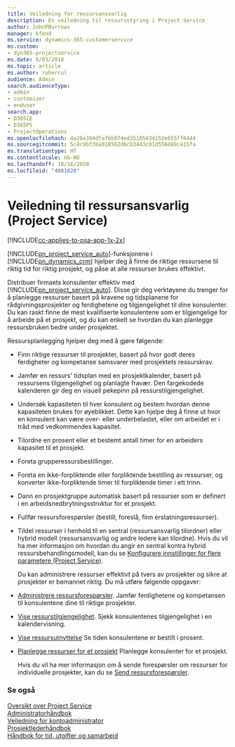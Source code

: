 ```yaml
---
title: Veiledning for ressursansvarlig
description: En veiledning til ressursstyring i Project Service
author: JohnPBurrows
manager: kfend
ms.service: dynamics-365-customerservice
ms.custom:
- dyn365-projectservice
ms.date: 8/03/2018
ms.topic: article
ms.author: ruhercul
audience: Admin
search.audienceType:
- admin
- customizer
- enduser
search.app:
- D365CE
- D365PS
- ProjectOperations
ms.openlocfilehash: 4a26a384dfaf6b974ed35105434152e655ff6444
ms.sourcegitcommit: 5c4c9bf3ba018562d6cb3443c01d550489c415fa
ms.translationtype: HT
ms.contentlocale: nb-NO
ms.lasthandoff: 10/16/2020
ms.locfileid: "4081828"
---
```

# <a name="resource-manager-guide-project-service"></a>Veiledning til ressursansvarlig (Project Service)

[!INCLUDE[cc-applies-to-psa-app-1x-2x](../includes/cc-applies-to-psa-app-1x-2x.md)]

[!INCLUDE[pn_project_service_auto](../includes/pn-project-service-auto.md)]-funksjonene i [!INCLUDE[pn_dynamics_crm](../includes/pn-dynamics-crm.md)] hjelper deg å finne de riktige ressursene til riktig tid for riktig prosjekt, og påse at alle ressurser brukes effektivt.  
  
 Distribuer firmaets konsulenter effektiv med [!INCLUDE[pn_project_service_auto](../includes/pn-project-service-auto.md)]. Disse gir deg verktøyene du trenger for å planlegge ressurser basert på kravene og tidsplanene for rådgivningsprosjekter og ferdighetene og tilgjengelighet til dine konsulenter. Du kan raskt finne de mest kvalifiserte konsulentene som er tilgjengelige for å arbeide på et prosjekt, og du kan enkelt se hvordan du kan planlegge ressursbruken bedre under prosjektet.  
  
 Ressursplanlegging hjelper deg med å gjøre følgende:  
  
- Finn riktige ressurser til prosjekter, basert på hvor godt deres ferdigheter og kompetanse samsvarer med prosjektets ressurskrav.  
  
- Jamfør en ressurs' tidsplan med en prosjektkalender, basert på ressursens tilgjengelighet og planlagte fravær. Den fargekodede kalenderen gir deg en visuell pekepinn på ressurstilgjengelighet.  
  
- Undersøk kapasiteten til hver konsulent og bestem hvordan denne kapasiteten brukes for øyeblikket. Dette kan hjelpe deg å finne ut hvor en konsulent kan være over- eller underbelastet, eller om arbeidet er i tråd med vedkommendes kapasitet.  
  
- Tilordne en prosent eller et bestemt antall timer for en arbeiders kapasitet til et prosjekt.  
  
- Foreta grupperessursbestillinger.  
  
- Foreta en ikke-forpliktende eller forpliktende bestilling av ressurser, og konverter ikke-forpliktende timer til forpliktende timer i ett trinn.  
  
- Dann en prosjektgruppe automatisk basert på ressurser som er definert i en arbeidsnedbrytningsstruktur for et prosjekt.  
  
- Fullfør ressursforespørsler (bestill, foreslå, finn erstatningsressurser).  
  
- Tildel ressurser i henhold til en sentral (ressursansvarlig tilordner) eller hybrid modell (ressursansvarlig og andre ledere kan tilordne). Hvis du vil ha mer informasjon om hvordan du angir en sentral kontra hybrid ressursbehandlingsmodell, kan du se [Konfigurere innstillinger for flere parametere (Project Service)](../psa/configure-additional-parameters-settings.md).  
  
  Du kan administrere ressurser effektivt på tvers av prosjekter og sikre at prosjekter er bemannet riktig. Du må utføre følgende oppgaver:  
  
- [Administrere ressursforespørsler](../psa/manage-resource-requests.md). Jamfør ferdighetene og kompetansen til konsulentene dine til riktige prosjekter.  
  
- [Vise ressurstilgjengelighet](../psa/view-resource-availability.md). Sjekk konsulentenes tilgjengelighet i en kalendervisning.  
  
- [Vise ressursutnyttelse](../psa/view-resource-utilization.md) Se tiden konsulentene er bestilt i prosent.  
  
- [Planlegge ressurser for et prosjekt](../psa/schedule-resources-project.md) Planlegge konsulenter for et prosjekt.  
  
  Hvis du vil ha mer informasjon om å sende forespørsler om ressurser for individuelle prosjekter, kan du se [Send ressursforespørsler](../psa/submit-resource-requests.md).  
  
### <a name="see-also"></a>Se også  
 [Oversikt over Project Service](../psa/overview.md)   
 [Administratorhåndbok](../psa/admin-guide.md)   
 [Veiledning for kontoadministrator](../psa/account-manager-guide.md)   
 [Prosjektlederhåndbok](../psa/project-manager-guide.md)   
 [Håndbok for tid, utgifter og samarbeid](../psa/time-expense-collaboration-guide.md)
